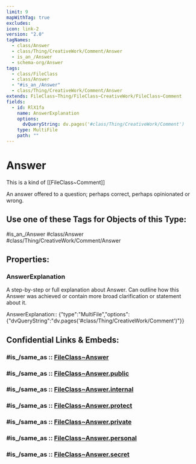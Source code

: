 ```yaml
---
limit: 9
mapWithTag: true
excludes: 
icon: link-2
version: "2.0"
tagNames:
  - class/Answer
  - class/Thing/CreativeWork/Comment/Answer
  - is_an_/Answer
  - schema-org/Answer
tags:
  - class/FileClass
  - class/Answer
  - "#is_an_/Answer"
  - class/Thing/CreativeWork/Comment/Answer
extends: FileClass~Thing/FileClass~CreativeWork/FileClass~Comment
fields:
  - id: RlX1fa
    name: AnswerExplanation
    options:
      dvQueryString: dv.pages('#class/Thing/CreativeWork/Comment')
    type: MultiFile
    path: ""
---
```


# Answer
This is a kind of [[FileClass~Comment]]

An answer offered to a question; perhaps correct, perhaps opinionated or wrong.


## Use one of these Tags for Objects of this Type:

#is_an_/Answer
#class/Answer
#class/Thing/CreativeWork/Comment/Answer

## Properties:

### AnswerExplanation
A step-by-step or full explanation about Answer. Can outline how this Answer was achieved or contain more broad clarification or statement about it.

AnswerExplanation:: {"type":"MultiFile","options":{"dvQueryString":"dv.pages('#class/Thing/CreativeWork/Comment')"}}


## Confidential Links & Embeds: 

### #is_/same_as :: [FileClass~Answer](/_Standards/fileClass/FileClass~Thing/FileClass~CreativeWork/FileClass~Comment/FileClass~Answer.md) 

### #is_/same_as :: [FileClass~Answer.public](/_public/fileClass/FileClass~Thing/FileClass~CreativeWork/FileClass~Comment/FileClass~Answer.public.md) 

### #is_/same_as :: [FileClass~Answer.internal](/_internal/fileClass/FileClass~Thing/FileClass~CreativeWork/FileClass~Comment/FileClass~Answer.internal.md) 

### #is_/same_as :: [FileClass~Answer.protect](/_protect/fileClass/FileClass~Thing/FileClass~CreativeWork/FileClass~Comment/FileClass~Answer.protect.md) 

### #is_/same_as :: [FileClass~Answer.private](/_private/fileClass/FileClass~Thing/FileClass~CreativeWork/FileClass~Comment/FileClass~Answer.private.md) 

### #is_/same_as :: [FileClass~Answer.personal](/_personal/fileClass/FileClass~Thing/FileClass~CreativeWork/FileClass~Comment/FileClass~Answer.personal.md) 

### #is_/same_as :: [FileClass~Answer.secret](/_secret/fileClass/FileClass~Thing/FileClass~CreativeWork/FileClass~Comment/FileClass~Answer.secret.md)

